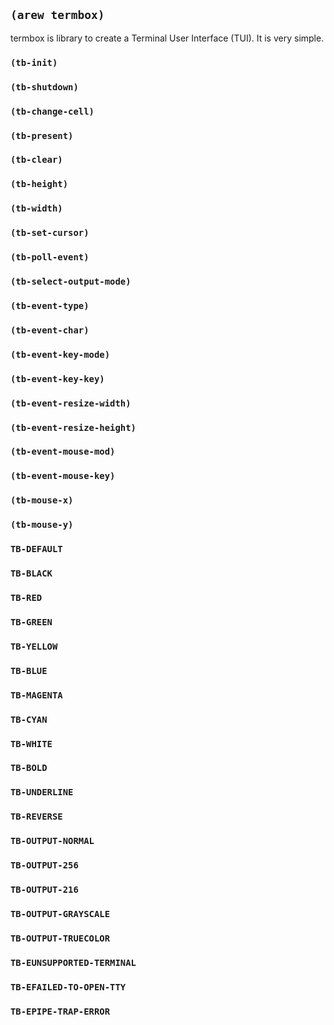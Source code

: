 
## `(arew termbox)`

termbox is library to create a Terminal User Interface (TUI). It is
very simple.

### `(tb-init)`

### `(tb-shutdown)`

### `(tb-change-cell)`

### `(tb-present)`

### `(tb-clear)`

### `(tb-height)`

### `(tb-width)`

### `(tb-set-cursor)`

### `(tb-poll-event)`

### `(tb-select-output-mode)`

### `(tb-event-type)`

### `(tb-event-char)`

### `(tb-event-key-mode)`

### `(tb-event-key-key)`

### `(tb-event-resize-width)`

### `(tb-event-resize-height)`

### `(tb-event-mouse-mod)`

### `(tb-event-mouse-key)`

### `(tb-mouse-x)`

### `(tb-mouse-y)`

### `TB-DEFAULT`

### `TB-BLACK`

### `TB-RED`

### `TB-GREEN`

### `TB-YELLOW`

### `TB-BLUE`

### `TB-MAGENTA`

### `TB-CYAN`

### `TB-WHITE`

### `TB-BOLD`

### `TB-UNDERLINE`

### `TB-REVERSE`

### `TB-OUTPUT-NORMAL`

### `TB-OUTPUT-256`

### `TB-OUTPUT-216`

### `TB-OUTPUT-GRAYSCALE`

### `TB-OUTPUT-TRUECOLOR`

### `TB-EUNSUPPORTED-TERMINAL`

### `TB-EFAILED-TO-OPEN-TTY`

### `TB-EPIPE-TRAP-ERROR`
